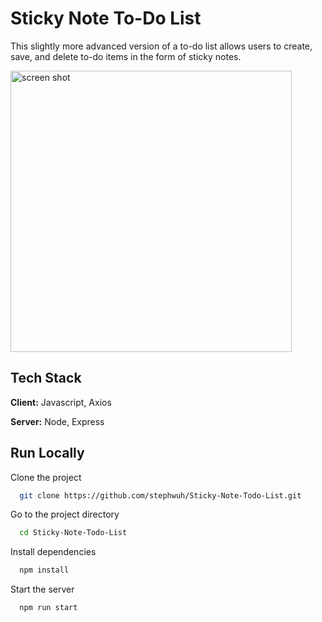 
# Sticky Note To-Do List 

This slightly more advanced version of a to-do list allows users to create, save,
and delete to-do items in the form of sticky notes.

<img src="https://user-images.githubusercontent.com/56822167/139854291-4448d167-45fd-4c30-a3b0-c44eb9e0af2a.PNG" alt="screen shot" width=" 450"/>


## Tech Stack

**Client:** Javascript, Axios 

**Server:** Node, Express


## Run Locally

Clone the project

```bash
  git clone https://github.com/stephwuh/Sticky-Note-Todo-List.git
```

Go to the project directory

```bash
  cd Sticky-Note-Todo-List
```

Install dependencies

```bash
  npm install
```

Start the server

```bash
  npm run start
```

